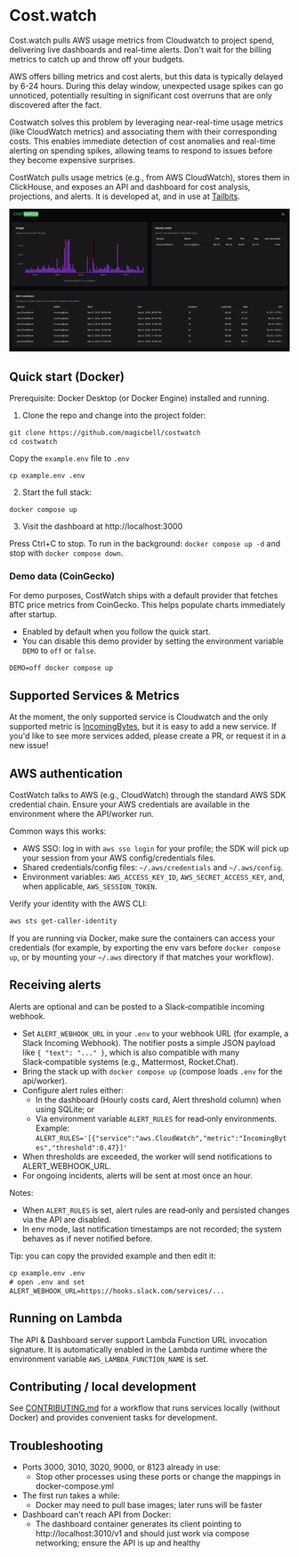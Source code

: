# Cost.watch

Cost.watch pulls AWS usage metrics from Cloudwatch to project spend, delivering live dashboards and real-time alerts. Don't wait for the billing metrics to catch up and throw off your budgets.

AWS offers billing metrics and cost alerts, but this data is typically delayed by 6-24 hours. During this delay window, unexpected usage spikes can go unnoticed, potentially resulting in significant cost overruns that are only discovered after the fact.

Costwatch solves this problem by leveraging near-real-time usage metrics (like CloudWatch metrics) and associating them with their corresponding costs. This enables immediate detection of cost anomalies and real-time alerting on spending spikes, allowing teams to respond to issues before they become expensive surprises.

CostWatch pulls usage metrics (e.g., from AWS CloudWatch), stores them in ClickHouse, and exposes an API and dashboard for cost analysis, projections, and alerts. It is developed at, and in use at [Tailbits](https://tailbits.com).

![screenshot.png](docs/screenshot.png)

## Quick start (Docker)

Prerequisite: Docker Desktop (or Docker Engine) installed and running.

1. Clone the repo and change into the project folder:

```shell
git clone https://github.com/magicbell/costwatch
cd costwatch
```

Copy the `example.env` file to `.env`

```shell
cp example.env .env
```

2. Start the full stack:

```shell
docker compose up
```

3. Visit the dashboard at http://localhost:3000

Press Ctrl+C to stop. To run in the background: `docker compose up -d` and stop with `docker compose down`.

### Demo data (CoinGecko)

For demo purposes, CostWatch ships with a default provider that fetches BTC price metrics from CoinGecko. This helps populate charts immediately after startup.

- Enabled by default when you follow the quick start.
- You can disable this demo provider by setting the environment variable `DEMO` to `off` or `false`.

```shell
DEMO=off docker compose up
```

## Supported Services & Metrics

At the moment, the only supported service is Cloudwatch and the only supported metric is [IncomingBytes](/internal/provider/aws/cloudwatch/metric/incoming_bytes.go), but it is easy to add a new service. If you'd like to see more services added, please create a PR, or request it in a new issue!

## AWS authentication

CostWatch talks to AWS (e.g., CloudWatch) through the standard AWS SDK credential chain. Ensure your AWS credentials are available in the environment where the API/worker run.

Common ways this works:

- AWS SSO: log in with `aws sso login` for your profile; the SDK will pick up your session from your AWS config/credentials files.
- Shared credentials/config files: `~/.aws/credentials` and `~/.aws/config`.
- Environment variables: `AWS_ACCESS_KEY_ID`, `AWS_SECRET_ACCESS_KEY`, and, when applicable, `AWS_SESSION_TOKEN`.

Verify your identity with the AWS CLI:

```bash
aws sts get-caller-identity
```

If you are running via Docker, make sure the containers can access your credentials (for example, by exporting the env vars before `docker compose up`, or by mounting your `~/.aws` directory if that matches your workflow).

## Receiving alerts

Alerts are optional and can be posted to a Slack‑compatible incoming webhook.

- Set `ALERT_WEBHOOK_URL` in your `.env` to your webhook URL (for example, a Slack Incoming Webhook). The notifier posts a simple JSON payload like `{ "text": "..." }`, which is also compatible with many Slack‑compatible systems (e.g., Mattermost, Rocket.Chat).
- Bring the stack up with `docker compose up` (compose loads `.env` for the api/worker).
- Configure alert rules either:
  - In the dashboard (Hourly costs card, Alert threshold column) when using SQLite; or
  - Via environment variable `ALERT_RULES` for read‑only environments. Example:
    `ALERT_RULES='[{"service":"aws.CloudWatch","metric":"IncomingBytes","threshold":0.47}]'`
- When thresholds are exceeded, the worker will send notifications to ALERT_WEBHOOK_URL.
- For ongoing incidents, alerts will be sent at most once an hour.

Notes:

- When `ALERT_RULES` is set, alert rules are read‑only and persisted changes via the API are disabled.
- In env mode, last notification timestamps are not recorded; the system behaves as if never notified before.

Tip: you can copy the provided example and then edit it:

```shell
cp example.env .env
# open .env and set ALERT_WEBHOOK_URL=https://hooks.slack.com/services/...
```

## Running on Lambda

The API & Dashboard server support Lambda Function URL invocation signature. It is automatically enabled in the Lambda runtime where the environment variable `AWS_LAMBDA_FUNCTION_NAME` is set.

## Contributing / local development

See [CONTRIBUTING.md](/CONTRIBUTING.md) for a workflow that runs services locally (without Docker) and provides convenient tasks for development.

## Troubleshooting

- Ports 3000, 3010, 3020, 9000, or 8123 already in use:
  - Stop other processes using these ports or change the mappings in docker-compose.yml
- The first run takes a while:
  - Docker may need to pull base images; later runs will be faster
- Dashboard can't reach API from Docker:
  - The dashboard container generates its client pointing to http://localhost:3010/v1 and should just work via compose networking; ensure the API is up and healthy

```

```
